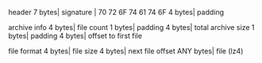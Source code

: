 header
7 bytes| signature | 70 72 6F 74 61 74 6F
4 bytes| padding

archive info
4 bytes| file count
1 bytes| padding
4 bytes| total archive size
1 bytes| padding
4 bytes| offset to first file

file format
4 bytes| file size
4 bytes| next file offset
ANY bytes| file (lz4)

